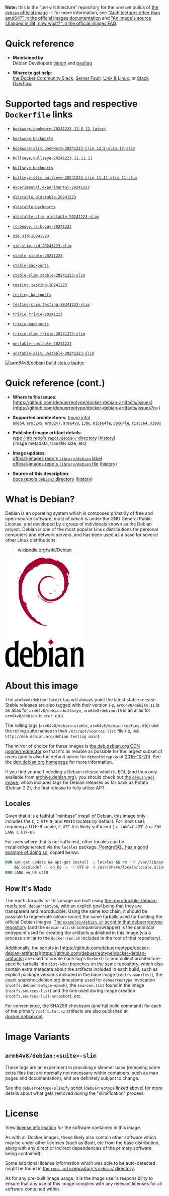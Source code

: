 <!--

********************************************************************************

WARNING:

    DO NOT EDIT "debian/README.md"

    IT IS AUTO-GENERATED

    (from the other files in "debian/" combined with a set of templates)

********************************************************************************

-->

**Note:** this is the "per-architecture" repository for the `arm64v8` builds of [the `debian` official image](https://hub.docker.com/_/debian) -- for more information, see ["Architectures other than amd64?" in the official images documentation](https://github.com/docker-library/official-images#architectures-other-than-amd64) and ["An image's source changed in Git, now what?" in the official images FAQ](https://github.com/docker-library/faq#an-images-source-changed-in-git-now-what).

# Quick reference

-	**Maintained by**:  
	Debian Developers [tianon](https://qa.debian.org/developer.php?login=tianon) and [paultag](https://qa.debian.org/developer.php?login=paultag)

-	**Where to get help**:  
	[the Docker Community Slack](https://dockr.ly/comm-slack), [Server Fault](https://serverfault.com/help/on-topic), [Unix & Linux](https://unix.stackexchange.com/help/on-topic), or [Stack Overflow](https://stackoverflow.com/help/on-topic)

# Supported tags and respective `Dockerfile` links

-	[`bookworm`, `bookworm-20241223`, `12.8`, `12`, `latest`](https://github.com/debuerreotype/docker-debian-artifacts/blob/a9c3518f26dd0c08a2625127d5baebeae3eba8e8/bookworm/oci/index.json)

-	[`bookworm-backports`](https://github.com/debuerreotype/docker-debian-artifacts/blob/a9c3518f26dd0c08a2625127d5baebeae3eba8e8/bookworm/backports/Dockerfile)

-	[`bookworm-slim`, `bookworm-20241223-slim`, `12.8-slim`, `12-slim`](https://github.com/debuerreotype/docker-debian-artifacts/blob/a9c3518f26dd0c08a2625127d5baebeae3eba8e8/bookworm/slim/oci/index.json)

-	[`bullseye`, `bullseye-20241223`, `11.11`, `11`](https://github.com/debuerreotype/docker-debian-artifacts/blob/a9c3518f26dd0c08a2625127d5baebeae3eba8e8/bullseye/oci/index.json)

-	[`bullseye-backports`](https://github.com/debuerreotype/docker-debian-artifacts/blob/a9c3518f26dd0c08a2625127d5baebeae3eba8e8/bullseye/backports/Dockerfile)

-	[`bullseye-slim`, `bullseye-20241223-slim`, `11.11-slim`, `11-slim`](https://github.com/debuerreotype/docker-debian-artifacts/blob/a9c3518f26dd0c08a2625127d5baebeae3eba8e8/bullseye/slim/oci/index.json)

-	[`experimental`, `experimental-20241223`](https://github.com/debuerreotype/docker-debian-artifacts/blob/a9c3518f26dd0c08a2625127d5baebeae3eba8e8/experimental/Dockerfile)

-	[`oldstable`, `oldstable-20241223`](https://github.com/debuerreotype/docker-debian-artifacts/blob/a9c3518f26dd0c08a2625127d5baebeae3eba8e8/oldstable/oci/index.json)

-	[`oldstable-backports`](https://github.com/debuerreotype/docker-debian-artifacts/blob/a9c3518f26dd0c08a2625127d5baebeae3eba8e8/oldstable/backports/Dockerfile)

-	[`oldstable-slim`, `oldstable-20241223-slim`](https://github.com/debuerreotype/docker-debian-artifacts/blob/a9c3518f26dd0c08a2625127d5baebeae3eba8e8/oldstable/slim/oci/index.json)

-	[`rc-buggy`, `rc-buggy-20241223`](https://github.com/debuerreotype/docker-debian-artifacts/blob/a9c3518f26dd0c08a2625127d5baebeae3eba8e8/rc-buggy/Dockerfile)

-	[`sid`, `sid-20241223`](https://github.com/debuerreotype/docker-debian-artifacts/blob/a9c3518f26dd0c08a2625127d5baebeae3eba8e8/sid/oci/index.json)

-	[`sid-slim`, `sid-20241223-slim`](https://github.com/debuerreotype/docker-debian-artifacts/blob/a9c3518f26dd0c08a2625127d5baebeae3eba8e8/sid/slim/oci/index.json)

-	[`stable`, `stable-20241223`](https://github.com/debuerreotype/docker-debian-artifacts/blob/a9c3518f26dd0c08a2625127d5baebeae3eba8e8/stable/oci/index.json)

-	[`stable-backports`](https://github.com/debuerreotype/docker-debian-artifacts/blob/a9c3518f26dd0c08a2625127d5baebeae3eba8e8/stable/backports/Dockerfile)

-	[`stable-slim`, `stable-20241223-slim`](https://github.com/debuerreotype/docker-debian-artifacts/blob/a9c3518f26dd0c08a2625127d5baebeae3eba8e8/stable/slim/oci/index.json)

-	[`testing`, `testing-20241223`](https://github.com/debuerreotype/docker-debian-artifacts/blob/a9c3518f26dd0c08a2625127d5baebeae3eba8e8/testing/oci/index.json)

-	[`testing-backports`](https://github.com/debuerreotype/docker-debian-artifacts/blob/a9c3518f26dd0c08a2625127d5baebeae3eba8e8/testing/backports/Dockerfile)

-	[`testing-slim`, `testing-20241223-slim`](https://github.com/debuerreotype/docker-debian-artifacts/blob/a9c3518f26dd0c08a2625127d5baebeae3eba8e8/testing/slim/oci/index.json)

-	[`trixie`, `trixie-20241223`](https://github.com/debuerreotype/docker-debian-artifacts/blob/a9c3518f26dd0c08a2625127d5baebeae3eba8e8/trixie/oci/index.json)

-	[`trixie-backports`](https://github.com/debuerreotype/docker-debian-artifacts/blob/a9c3518f26dd0c08a2625127d5baebeae3eba8e8/trixie/backports/Dockerfile)

-	[`trixie-slim`, `trixie-20241223-slim`](https://github.com/debuerreotype/docker-debian-artifacts/blob/a9c3518f26dd0c08a2625127d5baebeae3eba8e8/trixie/slim/oci/index.json)

-	[`unstable`, `unstable-20241223`](https://github.com/debuerreotype/docker-debian-artifacts/blob/a9c3518f26dd0c08a2625127d5baebeae3eba8e8/unstable/oci/index.json)

-	[`unstable-slim`, `unstable-20241223-slim`](https://github.com/debuerreotype/docker-debian-artifacts/blob/a9c3518f26dd0c08a2625127d5baebeae3eba8e8/unstable/slim/oci/index.json)

[![arm64v8/debian build status badge](https://img.shields.io/jenkins/s/https/doi-janky.infosiftr.net/job/multiarch/job/arm64v8/job/debian.svg?label=arm64v8/debian%20%20build%20job)](https://doi-janky.infosiftr.net/job/multiarch/job/arm64v8/job/debian/)

# Quick reference (cont.)

-	**Where to file issues**:  
	[https://github.com/debuerreotype/docker-debian-artifacts/issues](https://github.com/debuerreotype/docker-debian-artifacts/issues?q=)

-	**Supported architectures**: ([more info](https://github.com/docker-library/official-images#architectures-other-than-amd64))  
	[`amd64`](https://hub.docker.com/r/amd64/debian/), [`arm32v5`](https://hub.docker.com/r/arm32v5/debian/), [`arm32v7`](https://hub.docker.com/r/arm32v7/debian/), [`arm64v8`](https://hub.docker.com/r/arm64v8/debian/), [`i386`](https://hub.docker.com/r/i386/debian/), [`mips64le`](https://hub.docker.com/r/mips64le/debian/), [`ppc64le`](https://hub.docker.com/r/ppc64le/debian/), [`riscv64`](https://hub.docker.com/r/riscv64/debian/), [`s390x`](https://hub.docker.com/r/s390x/debian/)

-	**Published image artifact details**:  
	[repo-info repo's `repos/debian/` directory](https://github.com/docker-library/repo-info/blob/master/repos/debian) ([history](https://github.com/docker-library/repo-info/commits/master/repos/debian))  
	(image metadata, transfer size, etc)

-	**Image updates**:  
	[official-images repo's `library/debian` label](https://github.com/docker-library/official-images/issues?q=label%3Alibrary%2Fdebian)  
	[official-images repo's `library/debian` file](https://github.com/docker-library/official-images/blob/master/library/debian) ([history](https://github.com/docker-library/official-images/commits/master/library/debian))

-	**Source of this description**:  
	[docs repo's `debian/` directory](https://github.com/docker-library/docs/tree/master/debian) ([history](https://github.com/docker-library/docs/commits/master/debian))

# What is Debian?

Debian is an operating system which is composed primarily of free and open-source software, most of which is under the GNU General Public License, and developed by a group of individuals known as the Debian project. Debian is one of the most popular Linux distributions for personal computers and network servers, and has been used as a base for several other Linux distributions.

> [wikipedia.org/wiki/Debian](https://en.wikipedia.org/wiki/Debian)

![logo](https://raw.githubusercontent.com/docker-library/docs/b449be7df57e9ed9086bb5821bfb5d6cdc5d67a4/debian/logo.png)

# About this image

The `arm64v8/debian:latest` tag will always point the latest stable release. Stable releases are also tagged with their version (ie, `arm64v8/debian:11` is an alias for `arm64v8/debian:bullseye`, `arm64v8/debian:10` is an alias for `arm64v8/debian:buster`, etc).

The rolling tags (`arm64v8/debian:stable`, `arm64v8/debian:testing`, etc) use the rolling suite names in their `/etc/apt/sources.list` file (ie, `deb http://deb.debian.org/debian testing main`).

The mirror of choice for these images is [the deb.debian.org CDN pointer/redirector](https://deb.debian.org) so that it's as reliable as possible for the largest subset of users (and is also the default mirror for `debootstrap` as of [2016-10-20](https://anonscm.debian.org/cgit/d-i/debootstrap.git/commit/?id=9e8bc60ad1ccf3a25ce7890526b70059f3e770de)). See the [deb.debian.org homepage](https://deb.debian.org) for more information.

If you find yourself needing a Debian release which is EOL (and thus only available from [archive.debian.org](http://archive.debian.org)), you should check out [the `debian/eol` image](https://hub.docker.com/r/debian/eol/), which includes tags for Debian releases as far back as Potato (Debian 2.2), the first release to fully utilize APT.

## Locales

Given that it is a faithful "minbase" install of Debian, this image only includes the `C`, `C.UTF-8`, and `POSIX` locales by default. For most uses requiring a UTF-8 locale, `C.UTF-8` is likely sufficient (`-e LANG=C.UTF-8` or `ENV LANG C.UTF-8`).

For uses where that is not sufficient, other locales can be installed/generated via the `locales` package. [PostgreSQL has a good example of doing so](https://github.com/docker-library/postgres/blob/69bc540ecfffecce72d49fa7e4a46680350037f9/9.6/Dockerfile#L21-L24), copied below:

```dockerfile
RUN apt-get update && apt-get install -y locales && rm -rf /var/lib/apt/lists/* \
	&& localedef -i en_US -c -f UTF-8 -A /usr/share/locale/locale.alias en_US.UTF-8
ENV LANG en_US.utf8
```

## How It's Made

The rootfs tarballs for this image are built using [the reproducible-Debian-rootfs tool, `debuerreotype`](https://github.com/debuerreotype/debuerreotype), with an explicit goal being that they are transparent and reproducible. Using the same toolchain, it should be possible to regenerate (clean-room!) the same tarballs used for building the official Debian images. [The `examples/debian.sh` script in that debuerreotype repository](https://github.com/debuerreotype/debuerreotype/blob/master/examples/debian.sh) (and the `debian-all.sh` companion/wrapper) is the canonical entrypoint used for creating the artifacts published in this image (via a process similar to the `docker-run.sh` included in the root of that repository).

Additionally, the scripts in [https://github.com/debuerreotype/docker-debian-artifacts](https://github.com/debuerreotype/docker-debian-artifacts) are used to create each tag's `Dockerfile` and collect architecture-specific tarballs into [`dist-ARCH` branches on the same repository](https://github.com/debuerreotype/docker-debian-artifacts/branches), which also contain extra metadata about the artifacts included in each build, such as explicit package versions included in the base image (`rootfs.manifest`), the exact snapshot.debian.org timestamp used for `debuerreotype` invocation (`rootfs.debuerreotype-epoch`), the `sources.list` found in the image (`rootfs.sources-list`) and the one used during image creation (`rootfs.sources-list-snapshot`), etc.

For convenience, the SHA256 checksum (and full build command) for each of the primary `rootfs.tar.xz` artifacts are also published at [docker.debian.net](https://docker.debian.net/).

# Image Variants

## `arm64v8/debian:<suite>-slim`

These tags are an experiment in providing a slimmer base (removing some extra files that are normally not necessary within containers, such as man pages and documentation), and are definitely subject to change.

See the `debuerreotype-slimify` script (`debuerreotype` linked above) for more details about what gets removed during the "slimification" process.

# License

View [license information](https://www.debian.org/social_contract#guidelines) for the software contained in this image.

As with all Docker images, these likely also contain other software which may be under other licenses (such as Bash, etc from the base distribution, along with any direct or indirect dependencies of the primary software being contained).

Some additional license information which was able to be auto-detected might be found in [the `repo-info` repository's `debian/` directory](https://github.com/docker-library/repo-info/tree/master/repos/debian).

As for any pre-built image usage, it is the image user's responsibility to ensure that any use of this image complies with any relevant licenses for all software contained within.
